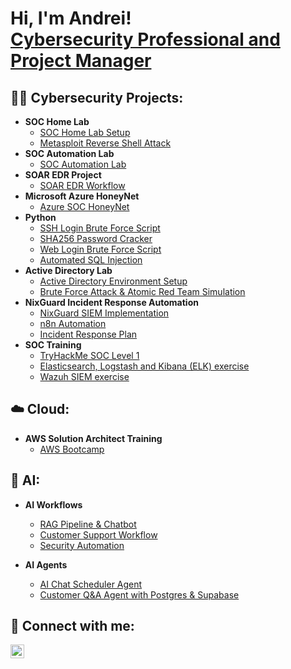 <h1>Hi, I'm Andrei! <br/><a href="https://github.com/andcoa">Cybersecurity Professional and Project Manager</a></h1>

<h2>👨‍💻 Cybersecurity Projects:</h2>

- <b>SOC Home Lab</b>
  - [SOC Home Lab Setup](https://github.com/andcoa/HomeLab/blob/main/README.md)
  - [Metasploit Reverse Shell Attack](https://github.com/andcoa/MetasploitTelemetryGeneration/blob/main/README.md)
- <b>SOC Automation Lab</b>
  - [SOC Automation Lab](https://github.com/andcoa/AutomationSquareX/blob/main/README.md)
- <b>SOAR EDR Project</b>
  - [SOAR EDR Workflow](https://github.com/andcoa/SOAREDR/blob/main/README.md)
- <b>Microsoft Azure HoneyNet</b>
  - [Azure SOC HoneyNet](https://github.com/andcoa/HoneyNet/blob/main/README.md)
- <b>Python</b>
  - [SSH Login Brute Force Script](https://github.com/andcoa/SSHLogin/blob/main/README.md)
  - [SHA256 Password Cracker](https://github.com/andcoa/SHA256password/blob/main/README.md)
  - [Web Login Brute Force Script](https://github.com/andcoa/WebLoginBruteForce/blob/main/README.md)
  - [Automated SQL Injection](https://github.com/andcoa/SQLInjection/blob/main/README.md)
- <b>Active Directory Lab</b>
  - [Active Directory Environment Setup](https://github.com/andcoa/ActiveDirectory/blob/main/README.md)
  - [Brute Force Attack & Atomic Red Team Simulation](https://github.com/andcoa/ART/blob/main/README.md)
- <b>NixGuard Incident Response Automation</b>
  - [NixGuard SIEM Implementation](https://github.com/andcoa/NixGuard/blob/main/README.md)
  - [n8n Automation](https://github.com/andcoa/n8n-automation/blob/main/README.md)
  - [Incident Response Plan](https://github.com/andcoa/Incident-Response-Plan/blob/main/README.md)
- <b>SOC Training</b>
  - [TryHackMe SOC Level 1](https://github.com/andcoa/SOC-Training/blob/main/README.md)
  - [Elasticsearch, Logstash and Kibana (ELK) exercise](https://github.com/andcoa/Elasticstack/blob/main/README.md)
  - [Wazuh SIEM exercise](https://github.com/andcoa/Wazuh/blob/main/README.md)

<h2>☁️ Cloud:</h2>

- <b>AWS Solution Architect Training</b>
  - [AWS Bootcamp](https://github.com/andcoa/aws-bootcamp-cruddur-2023)

<h2>🤖 AI:</h2>

- <b>AI Workflows</b>
  - [RAG Pipeline & Chatbot](https://github.com/andcoa/RAGPipeline/blob/main/README.md)
  - [Customer Support Workflow](https://github.com/andcoa/AICustomerSupport/blob/main/README.md)
  - [Security Automation](https://github.com/andcoa/n8n-automation/blob/main/README.md)
 
- <b>AI Agents</b>
  - [AI Chat Scheduler Agent](https://github.com/andcoa/AIAgentAssistant/blob/main/README.md)
  - [Customer Q&A Agent with Postgres & Supabase](https://github.com/andcoa/CustomerSupportAgent/blob/main/README.md)

<h2> 🤝 Connect with me:</h2>

[<img align="left" alt="JoshMadakor | LinkedIn" width="22px" src="https://cdn.jsdelivr.net/npm/simple-icons@v3/icons/linkedin.svg" />][linkedin]

[linkedin]: https://www.linkedin.com/in/andreicoa/

<!--
Here are some ideas to get you started:

- 🔭 I’m currently working on ...
- 🌱 I’m currently learning ...
- 👯 I’m looking to collaborate on ...
- 🤔 I’m looking for help with ...
- 💬 Ask me about ...
- 📫 How to reach me: ...
- 😄 Pronouns: ...
- ⚡ Fun fact: ...
-->
